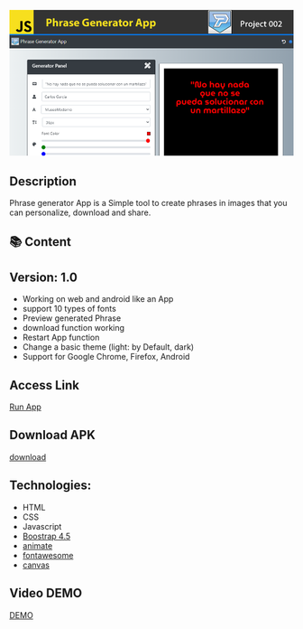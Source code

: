 ![](Top.fw.png)

## Description

Phrase generator App is a Simple tool to create phrases in images that you can personalize, download and share.

## :books: Content

## Version: 1.0

- Working on web and android like an App
- support 10 types of fonts
- Preview generated Phrase
- download function working
- Restart App function
- Change a basic theme (light: by Default, dark)
- Support for Google Chrome, Firefox, Android

## Access Link

[Run App](https://agzsoftsi.github.io/100_JavaScript_projects_Challenge/002_Project3_Phrase_Generator/index.html)

## Download APK

[download](https://drive.google.com/file/d/1oGjZ3-wjAtifu6MBrRueWwPZlXJh0zLd/view?usp=sharing)

## Technologies:

- HTML
- CSS
- Javascript
- [Boostrap 4.5](https://getbootstrap.com/docs/4.5/getting-started/introduction/)
- [animate](https://animate.style/)
- [fontawesome](https://fontawesome.com/)
- [canvas](https://developer.mozilla.org/en-US/docs/Web/API/Canvas_API/Tutorial)

## Video DEMO

[DEMO](https://www.youtube.com/watch?v=DfFbCRuz5oM)